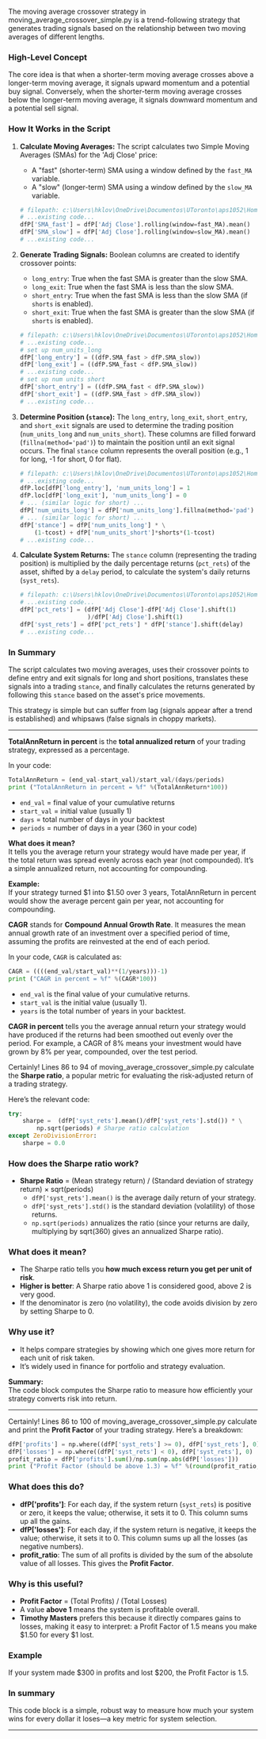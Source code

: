 The moving average crossover strategy in moving_average_crossover_simple.py is a trend-following strategy that generates trading signals based on the relationship between two moving averages of different lengths.

### High-Level Concept

The core idea is that when a shorter-term moving average crosses above a longer-term moving average, it signals upward momentum and a potential buy signal. Conversely, when the shorter-term moving average crosses below the longer-term moving average, it signals downward momentum and a potential sell signal.

### How It Works in the Script

1.  **Calculate Moving Averages:** The script calculates two Simple Moving Averages (SMAs) for the 'Adj Close' price:
    *   A "fast" (shorter-term) SMA using a window defined by the `fast_MA` variable.
    *   A "slow" (longer-term) SMA using a window defined by the `slow_MA` variable.

    ```python
    # filepath: c:\Users\hklov\OneDrive\Documentos\UToronto\aps1052\HomeworkPandasExercise_UPLOAD\moving_average_crossover_simple.py
    # ...existing code...
    dfP['SMA_fast'] = dfP['Adj Close'].rolling(window=fast_MA).mean()
    dfP['SMA_slow'] = dfP['Adj Close'].rolling(window=slow_MA).mean()
    # ...existing code...
    ```

2.  **Generate Trading Signals:** Boolean columns are created to identify crossover points:
    *   `long_entry`: True when the fast SMA is greater than the slow SMA.
    *   `long_exit`: True when the fast SMA is less than the slow SMA.
    *   `short_entry`: True when the fast SMA is less than the slow SMA (if `shorts` is enabled).
    *   `short_exit`: True when the fast SMA is greater than the slow SMA (if `shorts` is enabled).

    ```python
    # filepath: c:\Users\hklov\OneDrive\Documentos\UToronto\aps1052\HomeworkPandasExercise_UPLOAD\moving_average_crossover_simple.py
    # ...existing code...
    # set up num_units_long
    dfP['long_entry'] = ((dfP.SMA_fast > dfP.SMA_slow))
    dfP['long_exit'] = ((dfP.SMA_fast < dfP.SMA_slow))
    # ...existing code...
    # set up num units short
    dfP['short_entry'] = ((dfP.SMA_fast < dfP.SMA_slow))
    dfP['short_exit'] = ((dfP.SMA_fast > dfP.SMA_slow))
    # ...existing code...
    ```

3.  **Determine Position (`stance`):** The `long_entry`, `long_exit`, `short_entry`, and `short_exit` signals are used to determine the trading position (`num_units_long` and `num_units_short`). These columns are filled forward (`fillna(method='pad')`) to maintain the position until an exit signal occurs. The final `stance` column represents the overall position (e.g., 1 for long, -1 for short, 0 for flat).

    ```python
    # filepath: c:\Users\hklov\OneDrive\Documentos\UToronto\aps1052\HomeworkPandasExercise_UPLOAD\moving_average_crossover_simple.py
    # ...existing code...
    dfP.loc[dfP['long_entry'], 'num_units_long'] = 1
    dfP.loc[dfP['long_exit'], 'num_units_long'] = 0
    # ... (similar logic for short) ...
    dfP['num_units_long'] = dfP['num_units_long'].fillna(method='pad')
    # ... (similar logic for short) ...
    dfP['stance'] = dfP['num_units_long'] * \
        (1-tcost) + dfP['num_units_short']*shorts*(1-tcost)
    # ...existing code...
    ```

4.  **Calculate System Returns:** The `stance` column (representing the trading position) is multiplied by the daily percentage returns (`pct_rets`) of the asset, shifted by a `delay` period, to calculate the system's daily returns (`syst_rets`).

    ```python
    # filepath: c:\Users\hklov\OneDrive\Documentos\UToronto\aps1052\HomeworkPandasExercise_UPLOAD\moving_average_crossover_simple.py
    # ...existing code...
    dfP['pct_rets'] = (dfP['Adj Close']-dfP['Adj Close'].shift(1)
                       )/dfP['Adj Close'].shift(1)
    dfP['syst_rets'] = dfP['pct_rets'] * dfP['stance'].shift(delay)
    # ...existing code...
    ```

### In Summary

The script calculates two moving averages, uses their crossover points to define entry and exit signals for long and short positions, translates these signals into a trading `stance`, and finally calculates the returns generated by following this `stance` based on the asset's price movements.

This strategy is simple but can suffer from lag (signals appear after a trend is established) and whipsaws (false signals in choppy markets).

------

**TotalAnnReturn in percent** is the **total annualized return** of your trading strategy, expressed as a percentage.

In your code:
````python
TotalAnnReturn = (end_val-start_val)/start_val/(days/periods)
print ("TotalAnnReturn in percent = %f" %(TotalAnnReturn*100))
````

- `end_val` = final value of your cumulative returns
- `start_val` = initial value (usually 1)
- `days` = total number of days in your backtest
- `periods` = number of days in a year (360 in your code)

**What does it mean?**  
It tells you the average return your strategy would have made per year, if the total return was spread evenly across each year (not compounded). It’s a simple annualized return, not accounting for compounding.

**Example:**  
If your strategy turned $1 into $1.50 over 3 years, TotalAnnReturn in percent would show the average percent gain per year, not accounting for compounding.

**CAGR** stands for **Compound Annual Growth Rate**. It measures the mean annual growth rate of an investment over a specified period of time, assuming the profits are reinvested at the end of each period.

In your code, `CAGR` is calculated as:

````python
CAGR = ((((end_val/start_val)**(1/years)))-1)
print ("CAGR in percent = %f" %(CAGR*100))
````

- `end_val` is the final value of your cumulative returns.
- `start_val` is the initial value (usually 1).
- `years` is the total number of years in your backtest.

**CAGR in percent** tells you the average annual return your strategy would have produced if the returns had been smoothed out evenly over the period. For example, a CAGR of 8% means your investment would have grown by 8% per year, compounded, over the test period.

Certainly! Lines 86 to 94 of moving_average_crossover_simple.py calculate the **Sharpe ratio**, a popular metric for evaluating the risk-adjusted return of a trading strategy.

Here’s the relevant code:

````python
try:
    sharpe =  (dfP['syst_rets'].mean()/dfP['syst_rets'].std()) * \
        np.sqrt(periods) # Sharpe ratio calculation
except ZeroDivisionError:
    sharpe = 0.0
````

### How does the Sharpe ratio work?

- **Sharpe Ratio** = (Mean strategy return) / (Standard deviation of strategy return) × sqrt(periods)
    - `dfP['syst_rets'].mean()` is the average daily return of your strategy.
    - `dfP['syst_rets'].std()` is the standard deviation (volatility) of those returns.
    - `np.sqrt(periods)` annualizes the ratio (since your returns are daily, multiplying by sqrt(360) gives an annualized Sharpe ratio).

### What does it mean?

- The Sharpe ratio tells you **how much excess return you get per unit of risk**.
- **Higher is better**: A Sharpe ratio above 1 is considered good, above 2 is very good.
- If the denominator is zero (no volatility), the code avoids division by zero by setting Sharpe to 0.

### Why use it?

- It helps compare strategies by showing which one gives more return for each unit of risk taken.
- It’s widely used in finance for portfolio and strategy evaluation.

**Summary:**  
The code block computes the Sharpe ratio to measure how efficiently your strategy converts risk into return.

------

Certainly! Lines 86 to 100 of moving_average_crossover_simple.py calculate and print the **Profit Factor** of your trading strategy. Here’s a breakdown:

````python
dfP['profits'] = np.where((dfP['syst_rets'] >= 0), dfP['syst_rets'], 0)
dfP['losses'] = np.where((dfP['syst_rets'] < 0), dfP['syst_rets'], 0)
profit_ratio = dfP['profits'].sum()/np.sum(np.abs(dfP['losses']))
print ("Profit Factor (should be above 1.3) = %f" %(round(profit_ratio,2)))
````

### What does this do?

- **dfP['profits']**: For each day, if the system return (`syst_rets`) is positive or zero, it keeps the value; otherwise, it sets it to 0. This column sums up all the gains.
- **dfP['losses']**: For each day, if the system return is negative, it keeps the value; otherwise, it sets it to 0. This column sums up all the losses (as negative numbers).
- **profit_ratio**: The sum of all profits is divided by the sum of the absolute value of all losses. This gives the **Profit Factor**.

### Why is this useful?

- **Profit Factor** = (Total Profits) / (Total Losses)
- A value **above 1** means the system is profitable overall.
- **Timothy Masters** prefers this because it directly compares gains to losses, making it easy to interpret: a Profit Factor of 1.5 means you make $1.50 for every $1 lost.

### Example

If your system made $300 in profits and lost $200, the Profit Factor is 1.5.

### In summary

This code block is a simple, robust way to measure how much your system wins for every dollar it loses—a key metric for system selection.

------
